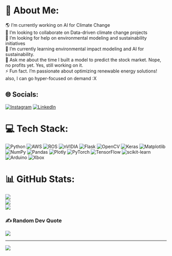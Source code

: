 # 💫 About Me:
🌎 I’m currently working on AI for Climate Change<br>👯 I’m looking to collaborate on Data-driven climate change projects<br>🤝 I’m looking for help on environmental modeling and sustainability initiatives<br>🌱 I’m currently learning environmental impact modeling and AI for sustainability.<br>💬 Ask me about the time I built a model to predict the stock market. Nope, no profits yet. Yes, still working on it.<br>⚡ Fun fact. I’m passionate about optimizing renewable energy solutions! also, I can go hyper-focused on demand :X


## 🌐 Socials:
[![Instagram](https://img.shields.io/badge/Instagram-%23E4405F.svg?logo=Instagram&logoColor=white)](https://instagram.com/asutosh.dalei) [![LinkedIn](https://img.shields.io/badge/LinkedIn-%230077B5.svg?logo=linkedin&logoColor=white)](https://linkedin.com/in/asutosh-dalei2212) 

# 💻 Tech Stack:
![Python](https://img.shields.io/badge/python-3670A0?style=flat&logo=python&logoColor=ffdd54) ![AWS](https://img.shields.io/badge/AWS-%23FF9900.svg?style=flat&logo=amazon-aws&logoColor=white) ![ROS](https://img.shields.io/badge/ros-%230A0FF9.svg?style=flat&logo=ros&logoColor=white) ![nVIDIA](https://img.shields.io/badge/cuda-000000.svg?style=flat&logo=nVIDIA&logoColor=green) ![Flask](https://img.shields.io/badge/flask-%23000.svg?style=flat&logo=flask&logoColor=white) ![OpenCV](https://img.shields.io/badge/opencv-%23white.svg?style=flat&logo=opencv&logoColor=white) ![Keras](https://img.shields.io/badge/Keras-%23D00000.svg?style=flat&logo=Keras&logoColor=white) ![Matplotlib](https://img.shields.io/badge/Matplotlib-%23ffffff.svg?style=flat&logo=Matplotlib&logoColor=black) ![NumPy](https://img.shields.io/badge/numpy-%23013243.svg?style=flat&logo=numpy&logoColor=white) ![Pandas](https://img.shields.io/badge/pandas-%23150458.svg?style=flat&logo=pandas&logoColor=white) ![Plotly](https://img.shields.io/badge/Plotly-%233F4F75.svg?style=flat&logo=plotly&logoColor=white) ![PyTorch](https://img.shields.io/badge/PyTorch-%23EE4C2C.svg?style=flat&logo=PyTorch&logoColor=white) ![TensorFlow](https://img.shields.io/badge/TensorFlow-%23FF6F00.svg?style=flat&logo=TensorFlow&logoColor=white) ![scikit-learn](https://img.shields.io/badge/scikit--learn-%23F7931E.svg?style=flat&logo=scikit-learn&logoColor=white) ![Arduino](https://img.shields.io/badge/-Arduino-00979D?style=flat&logo=Arduino&logoColor=white) ![Xbox](https://img.shields.io/badge/xbox-%23107C10.svg?style=flat&logo=xbox&logoColor=white)
# 📊 GitHub Stats:
![](https://github-readme-stats.vercel.app/api?username=AsutoshDalei&theme=dark&hide_border=false&include_all_commits=true&count_private=true)<br/>
![](https://github-readme-streak-stats.herokuapp.com/?user=AsutoshDalei&theme=dark&hide_border=false)<br/>
![](https://github-readme-stats.vercel.app/api/top-langs/?username=AsutoshDalei&theme=dark&hide_border=false&include_all_commits=true&count_private=true&layout=compact)

### ✍️ Random Dev Quote
![](https://quotes-github-readme.vercel.app/api?type=horizontal&theme=radical)

---
[![](https://visitcount.itsvg.in/api?id=AsutoshDalei&icon=0&color=0)](https://visitcount.itsvg.in)

<!-- Proudly created with GPRM ( https://gprm.itsvg.in ) -->

